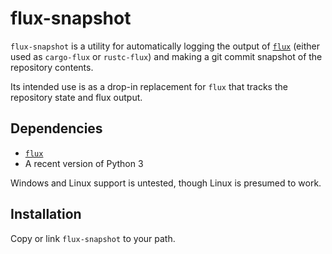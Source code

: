 # flux-snapshot

`flux-snapshot` is a utility for automatically logging the output of
[`flux`](https://github.com/flux-rs/flux) (either used as `cargo-flux` or
`rustc-flux`) and making a git commit snapshot of the repository contents.

Its intended use is as a drop-in replacement for `flux` that tracks the
repository state and flux output.

## Dependencies

- [`flux`](https://github.com/flux-rs/flux)
- A recent version of Python 3

Windows and Linux support is untested, though Linux is presumed to work.

## Installation

Copy or link `flux-snapshot` to your path.
